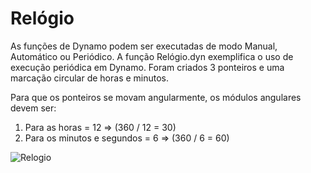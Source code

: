 # Relógio

As funções de Dynamo podem ser executadas de modo Manual, Automático ou Periódico.
A função Relógio.dyn exemplifica o uso de execução periódica em Dynamo. Foram criados 3 ponteiros e uma marcação circular de horas e minutos.


Para que os ponteiros se movam angularmente, os módulos angulares devem ser:

 1. Para as horas = 12 => (360 / 12 = 30) 
 2. Para os minutos e segundos = 6 => (360 / 6 = 60) 

![Relogio](https://github.com/JLMenegotto/AulasBIM/assets/9437020/ae27a62a-6541-4627-aa92-0322273bf85a)

